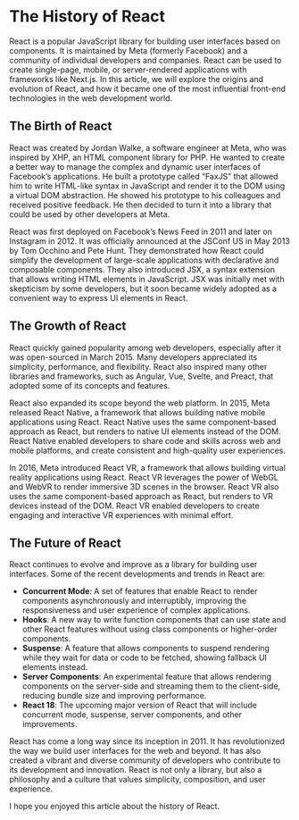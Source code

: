 # **The History of React**

React is a popular JavaScript library for building user interfaces based on components. It is maintained by Meta (formerly Facebook) and a community of individual developers and companies. React can be used to create single-page, mobile, or server-rendered applications with frameworks like Next.js. In this article, we will explore the origins and evolution of React, and how it became one of the most influential front-end technologies in the web development world.


## **The Birth of React**

React was created by Jordan Walke, a software engineer at Meta, who was inspired by XHP, an HTML component library for PHP. He wanted to create a better way to manage the complex and dynamic user interfaces of Facebook’s applications. He built a prototype called “FaxJS” that allowed him to write HTML-like syntax in JavaScript and render it to the DOM using a virtual DOM abstraction. He showed his prototype to his colleagues and received positive feedback. He then decided to turn it into a library that could be used by other developers at Meta.

React was first deployed on Facebook’s News Feed in 2011 and later on Instagram in 2012. It was officially announced at the JSConf US in May 2013 by Tom Occhino and Pete Hunt. They demonstrated how React could simplify the development of large-scale applications with declarative and composable components. They also introduced JSX, a syntax extension that allows writing HTML elements in JavaScript. JSX was initially met with skepticism by some developers, but it soon became widely adopted as a convenient way to express UI elements in React.


## **The Growth of React**

React quickly gained popularity among web developers, especially after it was open-sourced in March 2015. Many developers appreciated its simplicity, performance, and flexibility. React also inspired many other libraries and frameworks, such as Angular, Vue, Svelte, and Preact, that adopted some of its concepts and features.

React also expanded its scope beyond the web platform. In 2015, Meta released React Native, a framework that allows building native mobile applications using React. React Native uses the same component-based approach as React, but renders to native UI elements instead of the DOM. React Native enabled developers to share code and skills across web and mobile platforms, and create consistent and high-quality user experiences.

In 2016, Meta introduced React VR, a framework that allows building virtual reality applications using React. React VR leverages the power of WebGL and WebVR to render immersive 3D scenes in the browser. React VR also uses the same component-based approach as React, but renders to VR devices instead of the DOM. React VR enabled developers to create engaging and interactive VR experiences with minimal effort.


## **The Future of React**

React continues to evolve and improve as a library for building user interfaces. Some of the recent developments and trends in React are:



* **Concurrent Mode**: A set of features that enable React to render components asynchronously and interruptibly, improving the responsiveness and user experience of complex applications.
* **Hooks**: A new way to write function components that can use state and other React features without using class components or higher-order components.
* **Suspense**: A feature that allows components to suspend rendering while they wait for data or code to be fetched, showing fallback UI elements instead.
* **Server Components**: An experimental feature that allows rendering components on the server-side and streaming them to the client-side, reducing bundle size and improving performance.
* **React 18**: The upcoming major version of React that will include concurrent mode, suspense, server components, and other improvements.

React has come a long way since its inception in 2011. It has revolutionized the way we build user interfaces for the web and beyond. It has also created a vibrant and diverse community of developers who contribute to its development and innovation. React is not only a library, but also a philosophy and a culture that values simplicity, composition, and user experience.

I hope you enjoyed this article about the history of React. 
